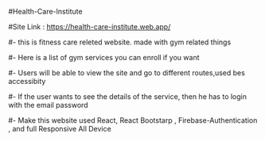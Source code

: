 #Health-Care-Institute

#Site Link : https://health-care-institute.web.app/

#- this is fitness care releted website. made with gym related things

#- Here is a list of gym services you can enroll if you want

#- Users will be able to view the site and go to different routes,used bes accessibity

#- If the user wants to see the details of the service, then he has to login with the email password

#- Make this website used React, React Bootstarp , Firebase-Authentication , and full Responsive All Device
